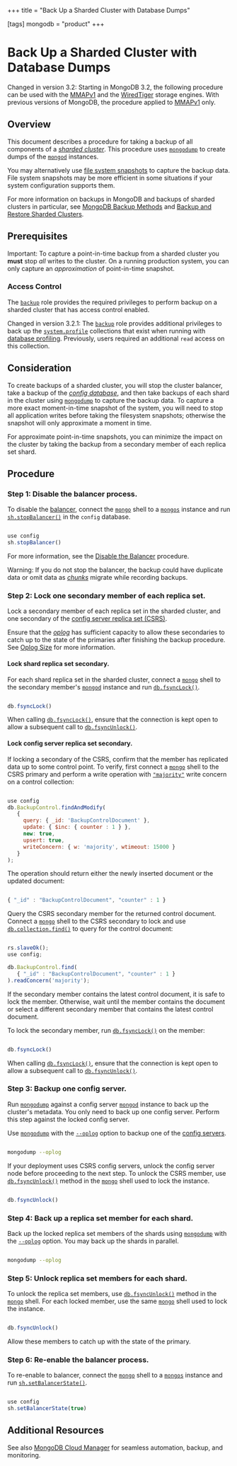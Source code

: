 +++
title = "Back Up a Sharded Cluster with Database Dumps"

[tags]
mongodb = "product"
+++
# Back Up a Sharded Cluster with Database Dumps


Changed in version 3.2: Starting in MongoDB 3.2, the following procedure can be used with the
[MMAPv1](#) and the [WiredTiger](#) storage engines. With previous versions of
MongoDB, the procedure applied to [MMAPv1](#) only.


## Overview

This document describes a procedure for taking a backup of all
components of a [*sharded cluster*](#term-sharded-cluster). This procedure
uses [``mongodump``](#bin.mongodump) to create dumps of the [``mongod``](#bin.mongod)
instances.

You may alternatively use [file system snapshots](#) to capture
the backup data. File system snapshots may be more efficient in some
situations if your system configuration supports them.

For more information on backups in MongoDB and backups of sharded
clusters in particular, see [MongoDB Backup Methods](#) and
[Backup and Restore Sharded Clusters](#).


## Prerequisites

Important: To capture a point-in-time backup from a sharded cluster you **must** stop *all* writes to the cluster. On a running production system, you can only capture an *approximation* of point-in-time snapshot. 


### Access Control

The [``backup``](#backup) role provides the required privileges to perform
backup on a sharded cluster that has access control enabled.

Changed in version 3.2.1: The [``backup``](#backup) role provides additional privileges to back
up the [``system.profile``](#<database>.system.profile)
collections that exist when running with [database profiling](#database-profiling). Previously, users required an additional
``read`` access on this collection.


## Consideration

To create backups of a sharded cluster, you will stop the
cluster balancer, take a backup of the [*config database*](#term-config-database),
and then take backups of each shard in the cluster using
[``mongodump``](#bin.mongodump) to capture the backup data. To capture a more
exact moment-in-time snapshot of the system, you will need to stop all
application writes before taking the filesystem snapshots; otherwise
the snapshot will only approximate a moment in time.

For approximate point-in-time snapshots, you can minimize the impact on
the cluster by taking the backup from a secondary member of each
replica set shard.


## Procedure


### Step 1: Disable the balancer process.

To disable the [balancer](#sharding-internals-balancing),
connect the [``mongo``](#bin.mongo) shell to a [``mongos``](#bin.mongos) instance and run
[``sh.stopBalancer()``](#sh.stopBalancer) in the ``config`` database.

```javascript

use config
sh.stopBalancer()

```

For more information, see the
[Disable the Balancer](#sharding-balancing-disable-temporarily) procedure.

Warning: If you do not stop the balancer, the backup could have duplicate data or omit data as [*chunks*](#term-chunk) migrate while recording backups. 


### Step 2: Lock one secondary member of each replica set.

Lock a secondary member of each replica set in the sharded cluster,
and one secondary of the [config server replica set (CSRS)](#replset-config-servers).

Ensure that the [*oplog*](#term-oplog) has sufficient capacity to allow these
secondaries to catch up to the state of the primaries after
finishing the backup procedure. See [Oplog Size](#replica-set-oplog-sizing)
for more information.


#### Lock shard replica set secondary.

For each shard replica set in the sharded cluster, connect a
[``mongo``](#bin.mongo) shell to the secondary member's
[``mongod``](#bin.mongod) instance and run [``db.fsyncLock()``](#db.fsyncLock).

```javascript

db.fsyncLock()

```

When calling [``db.fsyncLock()``](#db.fsyncLock), ensure that the connection
is kept open to allow a subsequent call to
[``db.fsyncUnlock()``](#db.fsyncUnlock).


#### Lock config server replica set secondary.

If locking a secondary of the CSRS, confirm that the member has
replicated data up to some control point. To verify, first connect a
[``mongo``](#bin.mongo) shell to the CSRS primary and perform a write
operation with [``"majority"``](#writeconcern."majority") write concern on a
control collection:

```javascript

use config
db.BackupControl.findAndModify(
   {
     query: { _id: 'BackupControlDocument' },
     update: { $inc: { counter : 1 } },
     new: true,
     upsert: true,
     writeConcern: { w: 'majority', wtimeout: 15000 }
   }
);

```

The operation should return either the newly inserted document or the
updated document:

```javascript

{ "_id" : "BackupControlDocument", "counter" : 1 }

```

Query the CSRS secondary member for the returned control
document. Connect a [``mongo``](#bin.mongo) shell to the CSRS secondary
to lock and use [``db.collection.find()``](#db.collection.find) to query for the
control document:

```javascript

rs.slaveOk();
use config;

db.BackupControl.find(
   { "_id" : "BackupControlDocument", "counter" : 1 }
).readConcern('majority');

```

If the secondary member contains the latest control document, it
is safe to lock the member. Otherwise, wait until the member
contains the document or select a different secondary member
that contains the latest control document.

To lock the secondary member, run [``db.fsyncLock()``](#db.fsyncLock) on
the member:

```javascript

db.fsyncLock()

```

When calling [``db.fsyncLock()``](#db.fsyncLock), ensure that the connection is
kept open to allow a subsequent call to [``db.fsyncUnlock()``](#db.fsyncUnlock).


### Step 3: Backup one config server.

Run [``mongodump``](#bin.mongodump) against a config server [``mongod``](#bin.mongod)
instance to back up the cluster's metadata. You only need to back up
one config server. Perform this step
against the locked config server.

Use [``mongodump``](#bin.mongodump) with the [``--oplog``](#cmdoption-oplog) option to
backup one of the [config servers](#sharding-config-server).

```sh

mongodump --oplog

```

If your deployment uses CSRS config servers, unlock the config server
node before proceeding to the next step.
To unlock the CSRS member, use [``db.fsyncUnlock()``](#db.fsyncUnlock) method in
the [``mongo``](#bin.mongo) shell used to lock the instance.

```javascript

db.fsyncUnlock()

```


### Step 4: Back up a replica set member for each shard.

Back up the locked replica set members of the shards using
[``mongodump``](#bin.mongodump) with the
[``--oplog``](#cmdoption-oplog) option. You may back up the
shards in parallel.

```sh

mongodump --oplog

```


### Step 5: Unlock replica set members for each shard.

To unlock the replica set members, use [``db.fsyncUnlock()``](#db.fsyncUnlock)
method in the [``mongo``](#bin.mongo) shell. For each locked member, use the
same [``mongo``](#bin.mongo) shell used to lock the instance.

```javascript

db.fsyncUnlock()

```

Allow these members to catch up with the state of the primary.


### Step 6: Re-enable the balancer process.

To re-enable to balancer, connect the [``mongo``](#bin.mongo) shell to a
[``mongos``](#bin.mongos) instance and run
[``sh.setBalancerState()``](#sh.setBalancerState).

```javascript

use config
sh.setBalancerState(true)

```


## Additional Resources

See also [MongoDB Cloud Manager](https://www.mongodb.com/cloud/cloud-manager/?jmp=docs) for seamless automation, backup, and monitoring.
